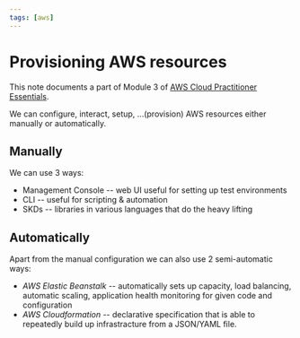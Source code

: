 ```yaml
---
tags: [aws]
---
```

# Provisioning AWS resources

This note documents a part of Module 3 of [AWS Cloud Practitioner
Essentials](./sources/aws_cloud_practitioner.md).

We can configure, interact, setup, ...(provision) AWS resources either manually
or automatically.

## Manually

We can use 3 ways:

- Management Console -- web UI useful for setting up test environments
- CLI -- useful for scripting & automation
- SKDs -- libraries in various languages that do the heavy lifting

## Automatically

Apart from the manual configuration we can also use 2 semi-automatic ways:

- *AWS Elastic Beanstalk* -- automatically sets up capacity, load balancing,
  automatic scaling, application health monitoring for given code and
  configuration
- *AWS Cloudformation* -- declarative specification that is able to repeatedly
  build up infrastracture from a JSON/YAML file.
